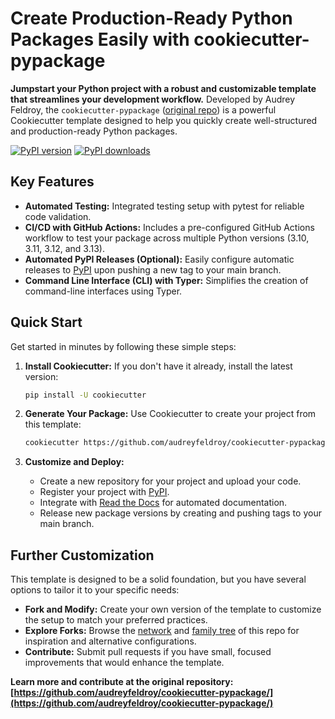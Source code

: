 # Create Production-Ready Python Packages Easily with cookiecutter-pypackage

**Jumpstart your Python project with a robust and customizable template that streamlines your development workflow.** Developed by Audrey Feldroy, the `cookiecutter-pypackage` ([original repo](https://github.com/audreyfeldroy/cookiecutter-pypackage)) is a powerful Cookiecutter template designed to help you quickly create well-structured and production-ready Python packages.

[![PyPI version](https://img.shields.io/pypi/v/cookiecutter-pypackage.svg)](https://pypi.python.org/pypi/cookiecutter-pypackage)
[![PyPI downloads](https://img.shields.io/pypi/dm/cookiecutter-pypackage.svg)](https://pypi.python.org/pypi/cookiecutter-pypackage)

## Key Features

*   **Automated Testing:** Integrated testing setup with pytest for reliable code validation.
*   **CI/CD with GitHub Actions:** Includes a pre-configured GitHub Actions workflow to test your package across multiple Python versions (3.10, 3.11, 3.12, and 3.13).
*   **Automated PyPI Releases (Optional):**  Easily configure automatic releases to [PyPI](https://pypi.python.org/pypi) upon pushing a new tag to your main branch.
*   **Command Line Interface (CLI) with Typer:**  Simplifies the creation of command-line interfaces using Typer.

## Quick Start

Get started in minutes by following these simple steps:

1.  **Install Cookiecutter:** If you don't have it already, install the latest version:

    ```bash
    pip install -U cookiecutter
    ```

2.  **Generate Your Package:** Use Cookiecutter to create your project from this template:

    ```bash
    cookiecutter https://github.com/audreyfeldroy/cookiecutter-pypackage.git
    ```

3.  **Customize and Deploy:**
    *   Create a new repository for your project and upload your code.
    *   Register your project with [PyPI](https://packaging.python.org/tutorials/packaging-projects/#uploading-the-distribution-archives).
    *   Integrate with [Read the Docs](https://readthedocs.io/) for automated documentation.
    *   Release new package versions by creating and pushing tags to your main branch.

## Further Customization

This template is designed to be a solid foundation, but you have several options to tailor it to your specific needs:

*   **Fork and Modify:** Create your own version of the template to customize the setup to match your preferred practices.
*   **Explore Forks:** Browse the [network](https://github.com/audreyfeldroy/cookiecutter-pypackage/network) and [family tree](https://github.com/audreyfeldroy/cookiecutter-pypackage/network/members) of this repo for inspiration and alternative configurations.
*   **Contribute:** Submit pull requests if you have small, focused improvements that would enhance the template.

**Learn more and contribute at the original repository: [https://github.com/audreyfeldroy/cookiecutter-pypackage/](https://github.com/audreyfeldroy/cookiecutter-pypackage/)**